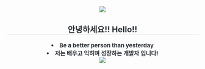 <div align= "center">
    <img src="https://capsule-render.vercel.app/api?type=waving&color=7f7fd5&height=240&text=Nice%20to%20meet%20you!&animation=scaleIn&fontColor=fdfdfd&fontSize=60" />
    </div>
    <div align= "center"> 
    <h2 style="border-bottom: 1px solid #d8dee4; color: #282d33;"> 안녕하세요!! Hello!! </h2>  
    <div style="font-weight: 700; font-size: 15px; text-align: center; color: #282d33;"> <li>Be a better person than yesterday</li></li><li>저는 배우고 익히며 성장하는 개발자 입니다! </div> 
    <img src="https://capsule-render.vercel.app/api?type=waving&color=7f7fd5&height=80&section=footer"/>
    </div>

    

